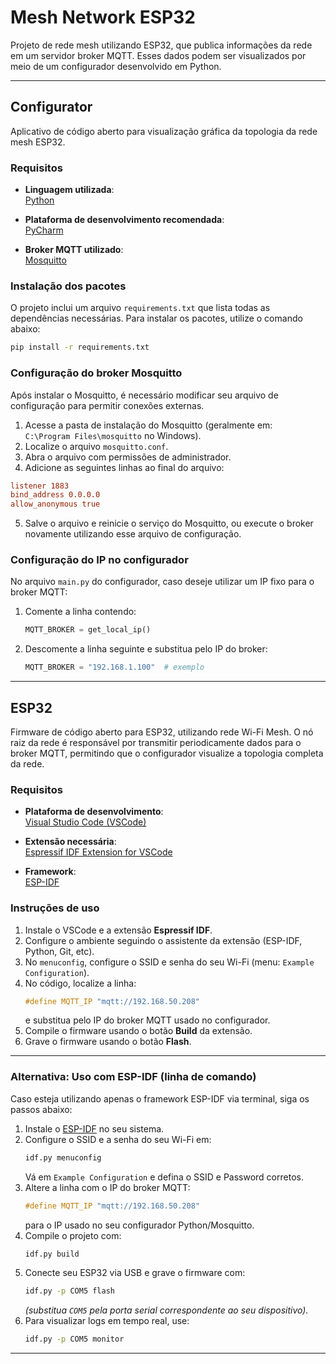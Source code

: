 # Mesh Network ESP32

Projeto de rede mesh utilizando ESP32, que publica informações da rede em um servidor broker MQTT. Esses dados podem ser visualizados por meio de um configurador desenvolvido em Python.

---

## Configurator

Aplicativo de código aberto para visualização gráfica da topologia da rede mesh ESP32.

### Requisitos

- **Linguagem utilizada**:  
  [Python](https://www.python.org/downloads/)

- **Plataforma de desenvolvimento recomendada**:  
  [PyCharm](https://www.jetbrains.com/pt-br/pycharm/download/?section=windows)

- **Broker MQTT utilizado**:  
  [Mosquitto](https://mosquitto.org/download/)

### Instalação dos pacotes

O projeto inclui um arquivo `requirements.txt` que lista todas as dependências necessárias. Para instalar os pacotes, utilize o comando abaixo:

```bash
pip install -r requirements.txt
```

### Configuração do broker Mosquitto

Após instalar o Mosquitto, é necessário modificar seu arquivo de configuração para permitir conexões externas.

1. Acesse a pasta de instalação do Mosquitto (geralmente em:  
   `C:\Program Files\mosquitto` no Windows).
2. Localize o arquivo `mosquitto.conf`.
3. Abra o arquivo com permissões de administrador.
4. Adicione as seguintes linhas ao final do arquivo:

```conf
listener 1883
bind_address 0.0.0.0
allow_anonymous true
```

5. Salve o arquivo e reinicie o serviço do Mosquitto, ou execute o broker novamente utilizando esse arquivo de configuração.

### Configuração do IP no configurador

No arquivo `main.py` do configurador, caso deseje utilizar um IP fixo para o broker MQTT:

1. Comente a linha contendo:
   ```python
   MQTT_BROKER = get_local_ip()
   ```
2. Descomente a linha seguinte e substitua pelo IP do broker:
   ```python
   MQTT_BROKER = "192.168.1.100"  # exemplo
   ```

---

## ESP32

Firmware de código aberto para ESP32, utilizando rede Wi-Fi Mesh. O nó raiz da rede é responsável por transmitir periodicamente dados para o broker MQTT, permitindo que o configurador visualize a topologia completa da rede.

### Requisitos

- **Plataforma de desenvolvimento**:  
  [Visual Studio Code (VSCode)](https://code.visualstudio.com/)

- **Extensão necessária**:  
  [Espressif IDF Extension for VSCode](https://marketplace.visualstudio.com/items?itemName=espressif.esp-idf-extension)

- **Framework**:  
  [ESP-IDF](https://docs.espressif.com/projects/esp-idf/en/latest/esp32/get-started/)

### Instruções de uso

1. Instale o VSCode e a extensão **Espressif IDF**.
2. Configure o ambiente seguindo o assistente da extensão (ESP-IDF, Python, Git, etc).
3. No `menuconfig`, configure o SSID e senha do seu Wi-Fi (menu: `Example Configuration`).
4. No código, localize a linha:
   ```c
   #define MQTT_IP "mqtt://192.168.50.208"
   ```
   e substitua pelo IP do broker MQTT usado no configurador.
5. Compile o firmware usando o botão **Build** da extensão.
6. Grave o firmware usando o botão **Flash**.


---

### Alternativa: Uso com ESP-IDF (linha de comando)

Caso esteja utilizando apenas o framework ESP-IDF via terminal, siga os passos abaixo:

1. Instale o [ESP-IDF](https://docs.espressif.com/projects/esp-idf/en/latest/esp32/get-started/) no seu sistema.
2. Configure o SSID e a senha do seu Wi-Fi em:
   ```bash
   idf.py menuconfig
   ```
   Vá em `Example Configuration` e defina o SSID e Password corretos.
3. Altere a linha com o IP do broker MQTT:
   ```c
   #define MQTT_IP "mqtt://192.168.50.208"
   ```
   para o IP usado no seu configurador Python/Mosquitto.
4. Compile o projeto com:
   ```bash
   idf.py build
   ```
5. Conecte seu ESP32 via USB e grave o firmware com:
   ```bash
   idf.py -p COM5 flash
   ```
   *(substitua `COM5` pela porta serial correspondente ao seu dispositivo).*
6. Para visualizar logs em tempo real, use:
   ```bash
   idf.py -p COM5 monitor
   ```

---


